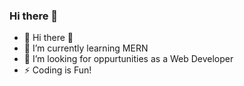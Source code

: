 ### Hi there 👋

<!--
**kartarkat/kartarkat** is a ✨ _special_ ✨ repository because its `README.md` (this file) appears on your GitHub profile.

Here are some ideas to get you started:
-->

- 🔭 Hi there 👋
- 🌱 I’m currently learning MERN
- 👯 I’m looking for oppurtunities as a Web Developer
- ⚡ Coding is Fun!

